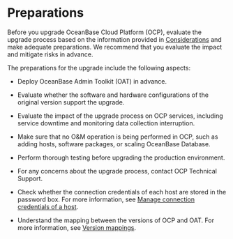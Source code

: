 # Preparations

Before you upgrade OceanBase Cloud Platform (OCP), evaluate the upgrade process based on the information provided in [Considerations](200.upgrade-notice.md) and make adequate preparations. We recommend that you evaluate the impact and mitigate risks in advance.

The preparations for the upgrade include the following aspects:

* Deploy OceanBase Admin Toolkit (OAT) in advance.

* Evaluate whether the software and hardware configurations of the original version support the upgrade.

* Evaluate the impact of the upgrade process on OCP services, including service downtime and monitoring data collection interruption.

* Make sure that no O&M operation is being performed in OCP, such as adding hosts, software packages, or scaling OceanBase Database.

* Perform thorough testing before upgrading the production environment.

* For any concerns about the upgrade process, contact OCP Technical Support.

* Check whether the connection credentials of each host are stored in the password box. For more information, see [Manage connection credentials of a host](../../1600.system-management-features/700.manage-password-box/100.create-connection.md).

* Understand the mapping between the versions of OCP and OAT. For more information, see [Version mappings](600.upgrade-appendix/200.version-supporting-relationship.md).
